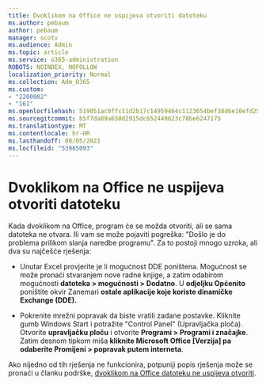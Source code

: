 ```yaml
---
title: Dvoklikom na Office ne uspijeva otvoriti datoteku
ms.author: pebaum
author: pebaum
manager: scotv
ms.audience: Admin
ms.topic: article
ms.service: o365-administration
ROBOTS: NOINDEX, NOFOLLOW
localization_priority: Normal
ms.collection: Adm_O365
ms.custom:
- "2200002"
- "161"
ms.openlocfilehash: 519051ac0ffc11d2b17c14959464c1123654bef38d6e10efd252b4ff3d8bbc1b
ms.sourcegitcommit: b5f7da89a650d2915dc652449623c78be6247175
ms.translationtype: MT
ms.contentlocale: hr-HR
ms.lasthandoff: 08/05/2021
ms.locfileid: "53965093"
---
```

# <a name="double-clicking-an-office-file-fails-to-open-it"></a>Dvoklikom na Office ne uspijeva otvoriti datoteku

Kada dvoklikom na Office, program će se možda otvoriti, ali se sama datoteka ne otvara. Ili vam se može pojaviti pogreška: "Došlo je do problema prilikom slanja naredbe programu". Za to postoji mnogo uzroka, ali dva su najčešće rješenja:

- Unutar Excel provjerite je li mogućnost DDE poništena. Mogućnost se može pronaći stvaranjem nove radne knjige, a zatim odabirom mogućnosti **datoteka > mogućnosti > Dodatno**. U **odjeljku Općenito** poništite okvir Zanemari **ostale aplikacije koje koriste dinamičke Exchange (DDE).**

- Pokrenite mrežni popravak da biste vratili zadane postavke. Kliknite gumb Windows Start i potražite "Control Panel" (Upravljačka ploča). Otvorite **upravljačku ploču** i otvorite **Programi > Programi i značajke**. Zatim desnom tipkom miša **kliknite Microsoft Office [Verzija] pa** **odaberite Promijeni > popravak putem interneta**.

Ako nijedno od tih rješenja ne funkcionira, potpuniji popis rješenja može se pronaći u članku podrške, [dvoklikom na Office datoteku ne uspijeva otvoriti](https://support.office.com/article/Double-clicking-an-Office-file-fails-to-open-it-1e9c0ad9-34c8-4440-a42e-d30186b29ed6).
